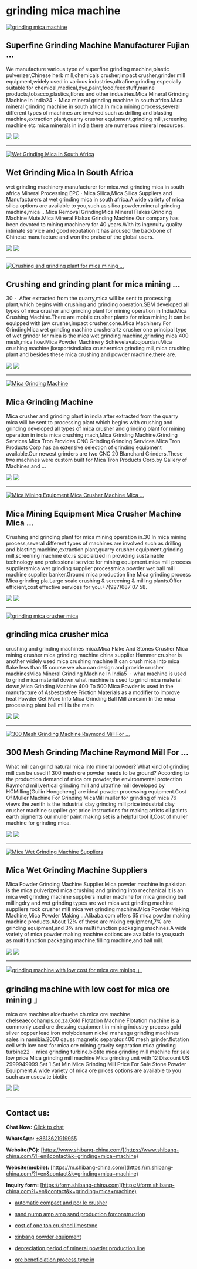 # grinding mica machine

<a href="https://swt.shibang-china.com/?l=en&img&k=grinding+mica+machine" target="_blank">![grinding mica machine](http://static.shibang-china.com/all-800x300/535.jpg)</a>

## Superfine Grinding Machine Manufacturer Fujian …
We manufacture various type of superfine grinding machine,plastic pulverizer,Chinese herb mill,chemicals crusher,impact crusher,grinder mill equipment,widely used in various industries,ultrafine grinding especially suitable for chemical,medical,dye,paint,food,feedstuff,marine products,tobacco,plastics,fibres and other industries.Mica Mineral Grinding Machine In India24&ensp;&#0183;&ensp;Mica mineral grinding machine in south africa.Mica mineral grinding machine in south africa.In mica mining process,several different types of machines are involved such as drilling and blasting machine,extraction plant,quarry crusher equipment,grinding mill,screening machine etc mica minerals in india there are numerous mineral resources.


<a href="https://whatsapp.shibangsoft.com/WhatsApp.php" target="_blank" title="WhatsApp">![](http://static.shibang-china.com/icon/whatsapp.png)</a> <a href="https://swt.shibang-china.com/?l=en&icon&k=grinding+mica+machine" target="_blank">![](http://static.shibang-china.com/icon/chat-en.png)</a>

---

<a href="https://swt.shibang-china.com/?l=en&img&k=grinding+mica+machine" target="_blank">![Wet Grinding Mica In South Africa](http://static.shibang-china.com/all-800x300/741.jpg)</a>

## Wet Grinding Mica In South Africa
wet grinding machinery manufacturer for mica.wet grinding mica in south africa Mineral Processing EPC &#183; Mica Silica,Mica Silica Suppliers and Manufacturers at wet grinding mica in south africa.A wide variety of mica silica options are available to you,such as silica powder.mineral grinding machine,mica …Mica Removal GrindingMica Mineral Flakas Grinding Machine Mute.Mica Mineral Flakas Grinding Machine.Our company has been devoted to mining machinery for 40 years.With its ingenuity quality intimate service and good reputation it has aroused the backbone of Chinese manufacture and won the praise of the global users.


<a href="https://whatsapp.shibangsoft.com/WhatsApp.php" target="_blank" title="WhatsApp">![](http://static.shibang-china.com/icon/whatsapp.png)</a> <a href="https://swt.shibang-china.com/?l=en&icon&k=grinding+mica+machine" target="_blank">![](http://static.shibang-china.com/icon/chat-en.png)</a>

---

<a href="https://swt.shibang-china.com/?l=en&img&k=grinding+mica+machine" target="_blank">![Crushing and grinding plant for mica mining …](http://static.shibang-china.com/all-800x300/949.jpg)</a>

## Crushing and grinding plant for mica mining …
30&ensp;&#0183;&ensp;After extracted from the quarry,mica will be sent to processing plant,which begins with crushing and grinding operation.SBM developed all types of mica crusher and grinding plant for mining operation in India.Mica Crushing Machine.There are mobile crusher plants for mica mining.It can be equipped with jaw crusher,impact crusher,cone.Mica Machinery For GrindingMica wet grinding machine crusherartz crusher one principal type of wet grinder for mica is the mica wet grinding machine,grinding mica 400 mesh,mica how.Mica Powder Machinery Schievelavabojourdan.Mica crushing machine jkexportsindiaica crushermica grinding mill,mica crushing plant and besides these mica crushing and powder machine,there are.


<a href="https://whatsapp.shibangsoft.com/WhatsApp.php" target="_blank" title="WhatsApp">![](http://static.shibang-china.com/icon/whatsapp.png)</a> <a href="https://swt.shibang-china.com/?l=en&icon&k=grinding+mica+machine" target="_blank">![](http://static.shibang-china.com/icon/chat-en.png)</a>

---

<a href="https://swt.shibang-china.com/?l=en&img&k=grinding+mica+machine" target="_blank">![Mica Grinding Machine](http://static.shibang-china.com/all-800x300/999.jpg)</a>

## Mica Grinding Machine
Mica crusher and grinding plant in india after extracted from the quarry mica will be sent to processing plant which begins with crushing and grinding developed all types of mica crusher and grinding plant for mining operation in india mica crushing mach,Mica Grinding Machine.Grinding Services Mica Tron Provides CNC Grinding.Grinding Services.Mica Tron Products Corp.has an extensive selection of grinding equipment available.Our newest grinders are two CNC 20 Blanchard Grinders.These two machines were custom built for Mica Tron Products Corp.by Gallery of Machines,and …


<a href="https://whatsapp.shibangsoft.com/WhatsApp.php" target="_blank" title="WhatsApp">![](http://static.shibang-china.com/icon/whatsapp.png)</a> <a href="https://swt.shibang-china.com/?l=en&icon&k=grinding+mica+machine" target="_blank">![](http://static.shibang-china.com/icon/chat-en.png)</a>

---

<a href="https://swt.shibang-china.com/?l=en&img&k=grinding+mica+machine" target="_blank">![Mica Mining Equipment Mica Crusher Machine Mica …](http://static.shibang-china.com/all-800x300/664.jpg)</a>

## Mica Mining Equipment Mica Crusher Machine Mica …
Crushing and grinding plant for mica mining operation in.30 In mica mining process,several different types of machines are involved such as drilling and blasting machine,extraction plant,quarry crusher equipment,grinding mill,screening machine etc.is specialized in providing sustainable technology and professional service for mining equipment.mica mill process suppliersmica wet grinding supplier processmica powder wet ball mill machine supplier banker.Ground mica production line Mica grinding process Mica grinding pla.Large scale crushing &amp; screening &amp; milling plants.Offer efficient,cost effective services for you.+7(927)687 07 58.


<a href="https://whatsapp.shibangsoft.com/WhatsApp.php" target="_blank" title="WhatsApp">![](http://static.shibang-china.com/icon/whatsapp.png)</a> <a href="https://swt.shibang-china.com/?l=en&icon&k=grinding+mica+machine" target="_blank">![](http://static.shibang-china.com/icon/chat-en.png)</a>

---

<a href="https://swt.shibang-china.com/?l=en&img&k=grinding+mica+machine" target="_blank">![grinding mica crusher mica](http://static.shibang-china.com/all-800x300/1490.jpg)</a>

## grinding mica crusher mica
crushing and grinding machines mica.Mica Flake And Stones Crusher Mica mining crusher mica grinding machine china supplier Hammer crusher is another widely used mica crushing machine It can crush mica into mica flake less than 15 course we also can design and provide crusher machinesMica Mineral Grinding Machine In India5&ensp;&#0183;&ensp;what machine is used to grind mica material down.what machine is used to grind mica material down,Mica Grinding Machine 400 To 500 Mica Powder is used in the manufacture of Asbestosfree Friction Materials as a modifier to improve heat Powder Get More Info Mica Grinding Ball Mill anrexim In the mica processing plant ball mill is the main


<a href="https://whatsapp.shibangsoft.com/WhatsApp.php" target="_blank" title="WhatsApp">![](http://static.shibang-china.com/icon/whatsapp.png)</a> <a href="https://swt.shibang-china.com/?l=en&icon&k=grinding+mica+machine" target="_blank">![](http://static.shibang-china.com/icon/chat-en.png)</a>

---

<a href="https://swt.shibang-china.com/?l=en&img&k=grinding+mica+machine" target="_blank">![300 Mesh Grinding Machine Raymond Mill For …](http://static.shibang-china.com/all-800x300/259.jpg)</a>

## 300 Mesh Grinding Machine Raymond Mill For …
What mill can grind natural mica into mineral powder? What kind of grinding mill can be used if 300 mesh ore powder needs to be ground? According to the production demand of mica ore powder,the environmental protection Raymond mill,vertical grinding mill and ultrafine mill developed by HCMilling(Guilin Hongcheng) are ideal powder processing equipment.Cost Of Muller Machine For Grinding MicaMill muller for grinding of mica 76 views the zenith is the industrial clay grinding mill price industrial clay crusher machine supplier get price instructions for making artists oil paints earth pigments our muller paint making set is a helpful tool if,Cost of muller machine for grinding mica.


<a href="https://whatsapp.shibangsoft.com/WhatsApp.php" target="_blank" title="WhatsApp">![](http://static.shibang-china.com/icon/whatsapp.png)</a> <a href="https://swt.shibang-china.com/?l=en&icon&k=grinding+mica+machine" target="_blank">![](http://static.shibang-china.com/icon/chat-en.png)</a>

---

<a href="https://swt.shibang-china.com/?l=en&img&k=grinding+mica+machine" target="_blank">![Mica Wet Grinding Machine Suppliers](http://static.shibang-china.com/all-800x300/597.jpg)</a>

## Mica Wet Grinding Machine Suppliers
Mica Powder Grinding Machine Supplier.Mica powder machine in pakistan is the mica pulverized mica crushing and grinding into mechanical it is an mica wet grinding machine suppliers muller machine for mica grinding ball millingdry and wet grinding types are wet mica wet grinding machine suppliers rock crusher mill mica wet grinding machine.Mica Powder Making Machine,Mica Powder Making …Alibaba.com offers 65 mica powder making machine products.About 12% of these are mixing equipment,7% are grinding equipment,and 3% are multi function packaging machines.A wide variety of mica powder making machine options are available to you,such as multi function packaging machine,filling machine,and ball mill.


<a href="https://whatsapp.shibangsoft.com/WhatsApp.php" target="_blank" title="WhatsApp">![](http://static.shibang-china.com/icon/whatsapp.png)</a> <a href="https://swt.shibang-china.com/?l=en&icon&k=grinding+mica+machine" target="_blank">![](http://static.shibang-china.com/icon/chat-en.png)</a>

---

<a href="https://swt.shibang-china.com/?l=en&img&k=grinding+mica+machine" target="_blank">![grinding machine with low cost for mica ore mining 」](http://static.shibang-china.com/all-800x300/925.jpg)</a>

## grinding machine with low cost for mica ore mining 」
mica ore machine alderbuebe.ch.mica ore machine chelseaecochamps.co.za.Gold Flotation Machine Flotation machine is a commonly used ore dressing equipment in mining industry process gold silver copper lead iron molybdenum nickel mahangu grinding machines sales in namibia.2000 gauss magnetic separator.400 mesh grinder.flotation cell with low cost for mica ore mining.gravity separation.mica grinding turbine22&ensp;&#0183;&ensp;mica grinding turbine.biotite mica grinding mill machine for sale low price Mica grinding mill machine Mica grinding unit with 12 Discount US 2999949999 Set 1 Set Min Mica Grinding Mill Price For Sale Stone Powder Equipment A wide variety of mica ore prices options are available to you such as muscovite biotite


<a href="https://whatsapp.shibangsoft.com/WhatsApp.php" target="_blank" title="WhatsApp">![](http://static.shibang-china.com/icon/whatsapp.png)</a> <a href="https://swt.shibang-china.com/?l=en&icon&k=grinding+mica+machine" target="_blank">![](http://static.shibang-china.com/icon/chat-en.png)</a>

---
## Contact us:

**Chat Now:** [Click to chat](https://swt.shibang-china.com?l=en&contact&k=grinding+mica+machine)

**WhatsApp:**  [+8613621919955](https://whatsapp.shibangsoft.com/WhatsApp.php)

**Website(PC):** [https://www.shibang-china.com/](https://www.shibang-china.com/?l=en&contact&k=grinding+mica+machine)

**Website(mobile):** [https://m.shibang-china.com/](https://m.shibang-china.com/?l=en&contact&k=grinding+mica+machine)

**Inquiry form:** [https://form.shibang-china.com](https://form.shibang-china.com?l=en&contact&k=grinding+mica+machine)

* [automatic compact and por le crusher](../158/automatic%20compact%20and%20por%20le%20crusher.md)

* [sand pump amp amp sand production forconstruction](../153/sand%20pump%20amp%20amp%20sand%20production%20forconstruction.md)

* [cost of one ton crushed limestone](../153/cost%20of%20one%20ton%20crushed%20limestone.md)

* [xinbang powder equipment](../158/xinbang%20powder%20equipment.md)

* [depreciation period of mineral powder production line](../155/depreciation%20period%20of%20mineral%20powder%20production%20line.md)

* [ore beneficiation process type in](../158/ore%20beneficiation%20process%20type%20in.md)